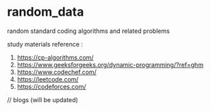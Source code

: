 # random_data
random standard coding algorithms and related problems


study materials reference :
1) https://cp-algorithms.com/
2) https://www.geeksforgeeks.org/dynamic-programming/?ref=ghm
3) https://www.codechef.com/
4) https://leetcode.com/
5) https://codeforces.com/

// blogs (will be updated)
